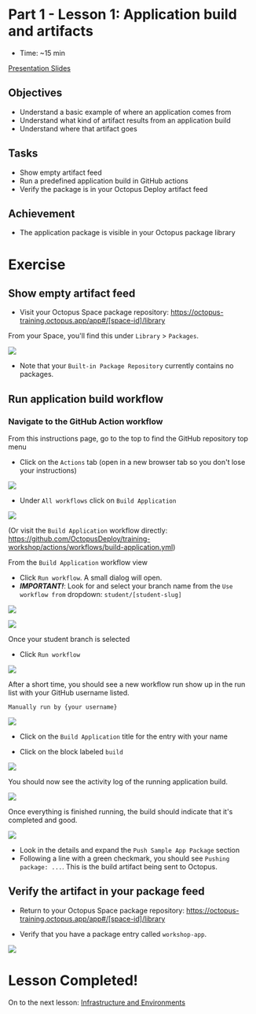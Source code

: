 # Part 1 - Lesson 1: Application build and artifacts
- Time: ~15 min

[Presentation Slides](https://docs.google.com/presentation/d/1RE1cpKfioSquK9h-HH6jxqrbRpw4WQff4TxOJTCD2ww/edit#slide=id.g1185db482c1_0_8)

## Objectives
- Understand a basic example of where an application comes from
- Understand what kind of artifact results from an application build
- Understand where that artifact goes

## Tasks
- Show empty artifact feed
- Run a predefined application build in GitHub actions
- Verify the package is in your Octopus Deploy artifact feed

## Achievement
- The application package is visible in your Octopus package library

# Exercise

## Show empty artifact feed

- Visit your Octopus Space package repository: https://octopus-training.octopus.app/app#/[space-id]/library

From your Space, you'll find this under `Library` > `Packages`.

![](assets/1-1/od-library-packages.png)

- Note that your `Built-in Package Repository` currently contains no packages.

## Run application build workflow

### Navigate to the GitHub Action workflow

From this instructions page, go to the top to find the GitHub repository top menu

- Click on the `Actions` tab (open in a new browser tab so you don't lose your instructions)

![](assets/1-1/GitHub-actions.png)

- Under `All workflows` click on `Build Application`

![](assets/1-1/build-app-workflow-item.png)

(Or visit the `Build Application` workflow directly: https://github.com/OctopusDeploy/training-workshop/actions/workflows/build-application.yml)

From the `Build Application` workflow view

- Click `Run workflow`. A small dialog will open.
- ***IMPORTANT!***: Look for and select your branch name from the `Use workflow from` dropdown: `student/[student-slug]`


![](assets/1-1/run-workflow-dialog.png)

![](assets/1-1/build-from-student-branch.png)

Once your student branch is selected

- Click `Run workflow`

![](assets/1-1/run-workflow.png)

After a short time, you should see a new workflow run show up in the run list with your GitHub username listed.
```
Manually run by {your username}
```

![](assets/1-1/workflow-started.png)

- Click on the `Build Application` title for the entry with your name

- Click on the block labeled `build`

![](assets/1-1/workflow-build-job-block.png)

You should now see the activity log of the running application build.

![](assets/1-1/workflow-running-log.png)

Once everything is finished running, the build should indicate that it's completed and good.

![](assets/1-1/good-build.png)

- Look in the details and expand the `Push Sample App Package` section
- Following a line with a green checkmark, you should see `Pushing package: ...`. This is the build artifact being sent to Octopus.

## Verify the artifact in your package feed

- Return to your Octopus Space package repository: https://octopus-training.octopus.app/app#/[space-id]/library

- Verify that you have a package entry called `workshop-app`.

![](assets/1-1/package-in-feed.png)

# Lesson Completed!

On to the next lesson: [Infrastructure and Environments](part-1-lesson-2.md)